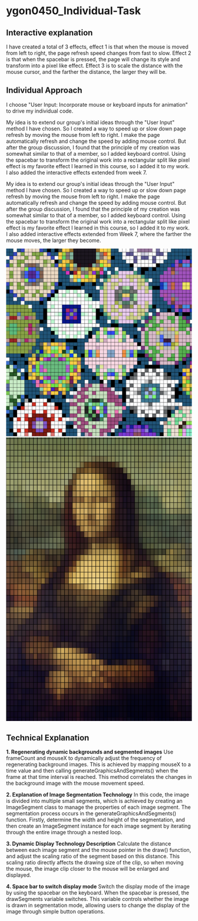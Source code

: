 # ygon0450_Individual-Task

## Interactive explanation
I have created a total of 3 effects, effect 1 is that when the mouse is moved from left to right, the page refresh speed changes from fast to slow. Effect 2 is that when the spacebar is pressed, the page will change its style and transform into a pixel like effect. Effect 3 is to scale the distance with the mouse cursor, and the farther the distance, the larger they will be.

## Individual Approach
I choose "User Input: Incorporate mouse or keyboard inputs for animation" to drive my individual code.

My idea is to extend our group's initial ideas through the "User Input" method I have chosen. So I created a way to speed up or slow down page refresh by moving the mouse from left to right. I make the page automatically refresh and change the speed by adding mouse control. But after the group discussion, I found that the principle of my creation was somewhat similar to that of a member, so I added keyboard control. Using the spacebar to transform the original work into a rectangular split like pixel effect is my favorite effect I learned in this course, so I added it to my work. I also added the interactive effects extended from week 7.

My idea is to extend our group's initial ideas through the "User Input" method I have chosen. So I created a way to speed up or slow down page refresh by moving the mouse from left to right. I make the page automatically refresh and change the speed by adding mouse control. But after the group discussion, I found that the principle of my creation was somewhat similar to that of a member, so I added keyboard control. Using the spacebar to transform the original work into a rectangular split like pixel effect is my favorite effect I learned in this course, so I added it to my work. I also added interactive effects extended from Week 7, where the farther the mouse moves, the larger they become.

 ![References of inspiration ](image/1.png)
  ![References of inspiration ](image/2.png)


## Technical Explanation
**1. Regenerating dynamic backgrounds and segmented images**
Use frameCount and mouseX to dynamically adjust the frequency of regenerating background images. This is achieved by mapping mouseX to a time value and then calling generateGraphicsAndSegments() when the frame at that time interval is reached. This method correlates the changes in the background image with the mouse movement speed.

**2. Explanation of Image Segmentation Technology**
In this code, the image is divided into multiple small segments, which is achieved by creating an ImageSegment class to manage the properties of each image segment. The segmentation process occurs in the generateGraphicsAndSegments() function. Firstly, determine the width and height of the segmentation, and then create an ImageSegment instance for each image segment by iterating through the entire image through a nested loop.

**3. Dynamic Display Technology Description**
Calculate the distance between each image segment and the mouse pointer in the draw() function, and adjust the scaling ratio of the segment based on this distance. This scaling ratio directly affects the drawing size of the clip, so when moving the mouse, the image clip closer to the mouse will be enlarged and displayed.

**4. Space bar to switch display mode**
Switch the display mode of the image by using the spacebar on the keyboard. When the spacebar is pressed, the drawSegments variable switches. This variable controls whether the image is drawn in segmentation mode, allowing users to change the display of the image through simple button operations.